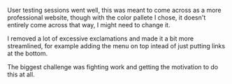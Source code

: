 User testing sessions went well, this was meant to come across as a more professional website, though with the color pallete I chose, it doesn't entirely come across that way, I might need to change it. 

I removed a lot of excessive exclamations and made it a bit more streamlined, for example adding the menu on top intead of just putting links at the bottom. 

The biggest challenge was fighting work and getting the motivation to do this at all. 